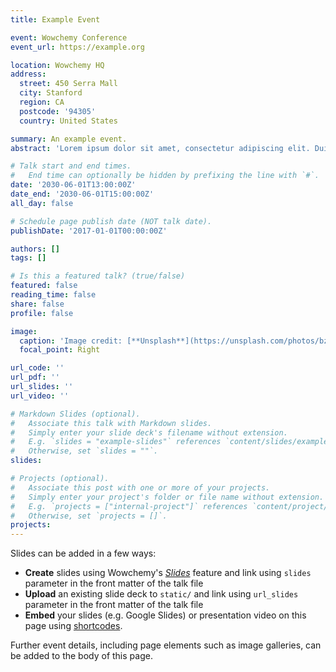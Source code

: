 ```yaml
---
title: Example Event

event: Wowchemy Conference
event_url: https://example.org

location: Wowchemy HQ
address:
  street: 450 Serra Mall
  city: Stanford
  region: CA
  postcode: '94305'
  country: United States

summary: An example event.
abstract: 'Lorem ipsum dolor sit amet, consectetur adipiscing elit. Duis posuere tellusac convallis placerat. Proin tincidunt magna sed ex sollicitudin condimentum. Sed ac faucibus dolor, scelerisque sollicitudin nisi. Cras purus urna, suscipit quis sapien eu, pulvinar tempor diam.'

# Talk start and end times.
#   End time can optionally be hidden by prefixing the line with `#`.
date: '2030-06-01T13:00:00Z'
date_end: '2030-06-01T15:00:00Z'
all_day: false

# Schedule page publish date (NOT talk date).
publishDate: '2017-01-01T00:00:00Z'

authors: []
tags: []

# Is this a featured talk? (true/false)
featured: false
reading_time: false
share: false
profile: false

image:
  caption: 'Image credit: [**Unsplash**](https://unsplash.com/photos/bzdhc5b3Bxs)'
  focal_point: Right

url_code: ''
url_pdf: ''
url_slides: ''
url_video: ''

# Markdown Slides (optional).
#   Associate this talk with Markdown slides.
#   Simply enter your slide deck's filename without extension.
#   E.g. `slides = "example-slides"` references `content/slides/example-slides.md`.
#   Otherwise, set `slides = ""`.
slides:

# Projects (optional).
#   Associate this post with one or more of your projects.
#   Simply enter your project's folder or file name without extension.
#   E.g. `projects = ["internal-project"]` references `content/project/deep-learning/index.md`.
#   Otherwise, set `projects = []`.
projects:
---
```


Slides can be added in a few ways:

- **Create** slides using Wowchemy's [_Slides_](https://docs.hugoblox.com/managing-content/#create-slides) feature and link using `slides` parameter in the front matter of the talk file
- **Upload** an existing slide deck to `static/` and link using `url_slides` parameter in the front matter of the talk file
- **Embed** your slides (e.g. Google Slides) or presentation video on this page using [shortcodes](https://docs.hugoblox.com/writing-markdown-latex/).

Further event details, including page elements such as image galleries, can be added to the body of this page.
